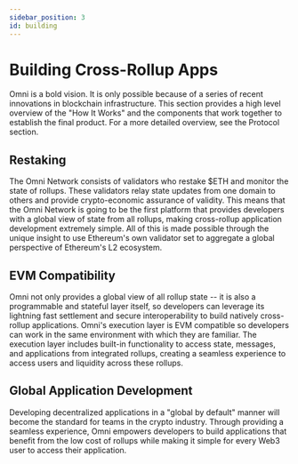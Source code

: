```yaml
---
sidebar_position: 3
id: building
---
```


# Building Cross-Rollup Apps

Omni is a bold vision. It is only possible because of a series of recent innovations in blockchain infrastructure. This section provides a high level overview of the "How It Works" and the components that work together to establish the final product. For a more detailed overview, see the Protocol section.

## Restaking

The Omni Network consists of validators who restake $ETH and monitor the state of rollups. These validators relay state updates from one domain to others and provide crypto-economic assurance of validity. This means that the Omni Network is going to be the first platform that provides developers with a global view of state from all rollups, making cross-rollup application development extremely simple. All of this is made possible through the unique insight to use Ethereum's own validator set to aggregate a global perspective of Ethereum's L2 ecosystem.

## EVM Compatibility

Omni not only provides a global view of all rollup state -- it is also a programmable and stateful layer itself, so developers can leverage its lightning fast settlement and secure interoperability to build natively cross-rollup applications. Omni's execution layer is EVM compatible so developers can work in the same environment with which they are familiar. The execution layer includes built-in functionality to access state, messages, and applications from integrated rollups, creating a seamless experience to access users and liquidity across these rollups.

## Global Application Development

Developing decentralized applications in a "global by default" manner will become the standard for teams in the crypto industry. Through providing a seamless experience, Omni empowers developers to build applications that benefit from the low cost of rollups while making it simple for every Web3 user to access their application.
